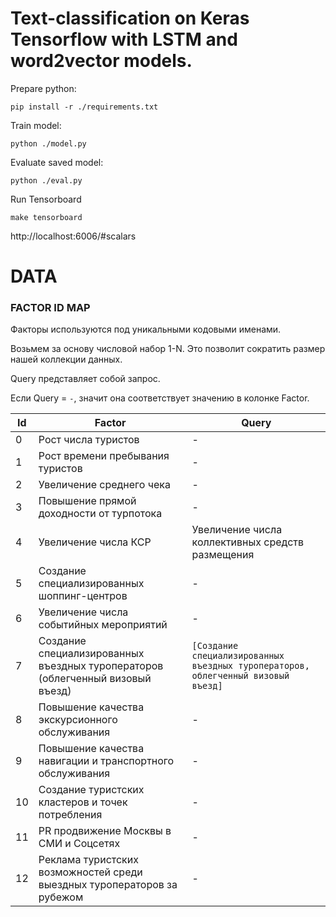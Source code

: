 # Text-classification on Keras Tensorflow with LSTM and word2vector models.

Prepare python:

```shell
pip install -r ./requirements.txt
```

Train model:
```shell
python ./model.py
```

Evaluate saved model:
```shell
python ./eval.py
```

Run Tensorboard
```
make tensorboard
```
http://localhost:6006/#scalars


# DATA

### FACTOR ID MAP

Факторы используются под уникальными кодовыми именами.

Возьмем за основу числовой набор 1-N.
Это позволит сократить размер нашей коллекции данных.

Query представляет собой запрос.

Если Query = `-`, значит она соответствует значению в колонке Factor.

| Id  | Factor | Query |
| --- | ---- | --- |
| 0 | Рост числа туристов | - |
| 1 | Рост времени пребывания туристов | - |
| 2 | Увеличение среднего чека | - |
| 3 | Повышение прямой доходности от турпотока | - |
| 4 | Увеличение числа КСР | Увеличение числа коллективных средств размещения |
| 5 | Создание специализированных шоппинг-центров | - |
| 6 | Увеличение числа событийных мероприятий | - |
| 7 | Создание специализированных въездных туроператоров (облегченный визовый въезд) | `[Создание специализированных въездных туроператоров, облегченный визовый въезд]` |
| 8 | Повышение качества экскурсионного обслуживания | - |
| 9 | Повышение качества навигации и транспортного обслуживания | - |
| 10 | Создание туристских кластеров и точек потребления | - |
| 11 | PR продвижение Москвы в СМИ и Соцсетях | - |
| 12 | Реклама туристских возможностей среди выездных туроператоров за рубежом | - |
